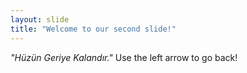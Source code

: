 ```yaml
---
layout: slide
title: "Welcome to our second slide!"
---
```

*"Hüzün Geriye Kalandır."*
Use the left arrow to go back!
